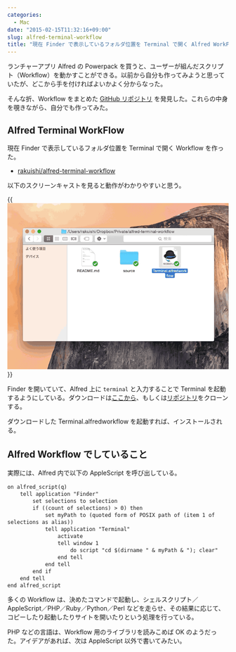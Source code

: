 ```yaml
---
categories:
  - Mac
date: "2015-02-15T11:32:16+09:00"
slug: alfred-terminal-workflow
title: "現在 Finder で表示しているフォルダ位置を Terminal で開く Alfred WorkFlow を作りました"
---
```


ランチャーアプリ Alfred の Powerpack を買うと、ユーザーが組んだスクリプト（Workflow）を動かすことができる。以前から自分も作ってみようと思っていたが、どこから手を付ければよいかよく分からなった。

そんな折、Workflow をまとめた [GitHub リポジトリ](https://github.com/zenorocha/alfred-workflows) を発見した。これらの中身を覗きながら、自分でも作ってみた。

## Alfred Terminal WorkFlow

現在 Finder で表示しているフォルダ位置を Terminal で開く Workflow を作った。

* [rakuishi/alfred-terminal-workflow](https://github.com/rakuishi/alfred-terminal-workflow)

以下のスクリーンキャストを見ると動作がわかりやすいと思う。

{{<img alt="" src="https://raw.githubusercontent.com/rakuishi/static/master/images/alfred-terminal-workflow.gif">}}

Finder を開いていて、Alfred 上に `terminal` と入力することで Terminal を起動するようにしている。ダウンロードは[ここから](https://github.com/rakuishi/alfred-terminal-workflow/blob/master/Terminal.alfredworkflow?raw=true)、もしくは[リポジトリ](https://github.com/rakuishi/alfred-terminal-workflow)をクローンする。

ダウンロードした Terminal.alfredworkflow を起動すれば、インストールされる。

## Alfred Workflow でしていること

実際には、Alfred 内で以下の AppleScript を呼び出している。

	on alfred_script(q)
		tell application "Finder"
			set selections to selection
			if ((count of selections) > 0) then
				set myPath to (quoted form of POSIX path of (item 1 of selections as alias))
				tell application "Terminal"
					activate
					tell window 1
						do script "cd $(dirname " & myPath & "); clear"
					end tell
				end tell
			end if
		end tell
	end alfred_script

多くの Workflow は、決めたコマンドで起動し、シェルスクリプト／AppleScript／PHP／Ruby／Python／Perl などを走らせ、その結果に応じて、コピーしたり起動したりサイトを開いたりという処理を行っている。

PHP などの言語は、Workflow 用のライブラリを読みこめば OK のようだった。アイデアがあれば、次は AppleScript 以外で書いてみたい。

